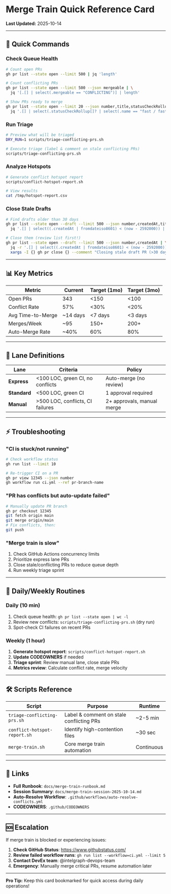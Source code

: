 # Merge Train Quick Reference Card

**Last Updated:** 2025-10-14

---

## 🚀 Quick Commands

### Check Queue Health

```bash
# Count open PRs
gh pr list --state open --limit 500 | jq 'length'

# Count conflicting PRs
gh pr list --state open --limit 500 --json mergeable | \
  jq '[.[] | select(.mergeable == "CONFLICTING")] | length'

# Show PRs ready to merge
gh pr list --state open --limit 20 --json number,title,statusCheckRollup | \
  jq '.[] | select(.statusCheckRollup[]? | select(.name == "fast / fast" and .conclusion == "SUCCESS"))'
```

### Run Triage

```bash
# Preview what will be triaged
DRY_RUN=1 scripts/triage-conflicting-prs.sh

# Execute triage (label & comment on stale conflicting PRs)
scripts/triage-conflicting-prs.sh
```

### Analyze Hotspots

```bash
# Generate conflict hotspot report
scripts/conflict-hotspot-report.sh

# View results
cat /tmp/hotspot-report.csv
```

### Close Stale Drafts

```bash
# Find drafts older than 30 days
gh pr list --state open --draft --limit 500 --json number,createdAt,title | \
  jq '.[] | select((.createdAt | fromdateiso8601) < (now - 2592000)) | {number, title, age_days: ((now - (.createdAt | fromdateiso8601)) / 86400 | floor)}'

# Close them (review list first!)
gh pr list --state open --draft --limit 500 --json number,createdAt | \
  jq -r '.[] | select((.createdAt | fromdateiso8601) < (now - 2592000)) | .number' | \
  xargs -I {} gh pr close {} --comment "Closing stale draft PR (>30 days). Reopen if still needed."
```

---

## 📊 Key Metrics

| Metric | Current | Target (1mo) | Target (3mo) |
|--------|---------|--------------|--------------|
| Open PRs | 343 | <150 | <100 |
| Conflict Rate | 57% | <30% | <20% |
| Avg Time-to-Merge | ~14 days | <7 days | <3 days |
| Merges/Week | ~95 | 150+ | 200+ |
| Auto-Merge Rate | ~40% | 60% | 80% |

---

## 🚦 Lane Definitions

| Lane | Criteria | Policy |
|------|----------|--------|
| **Express** | <100 LOC, green CI, no conflicts | Auto-merge (no review) |
| **Standard** | <500 LOC, green CI | 1 approval required |
| **Manual** | >500 LOC, conflicts, CI failures | 2+ approvals, manual merge |

---

## ⚡ Troubleshooting

### "CI is stuck/not running"
```bash
# Check workflow status
gh run list --limit 10

# Re-trigger CI on a PR
gh pr view 12345 --json number
gh workflow run ci.yml --ref pr-branch-name
```

### "PR has conflicts but auto-update failed"
```bash
# Manually update PR branch
gh pr checkout 12345
git fetch origin main
git merge origin/main
# Fix conflicts, then:
git push
```

### "Merge train is slow"
1. Check GitHub Actions concurrency limits
2. Prioritize express lane PRs
3. Close stale/conflicting PRs to reduce queue depth
4. Run weekly triage sprint

---

## 📅 Daily/Weekly Routines

### Daily (10 min)
1. Check queue health: `gh pr list --state open | wc -l`
2. Review new conflicts: `scripts/triage-conflicting-prs.sh` (dry run)
3. Spot-check CI failures on recent PRs

### Weekly (1 hour)
1. **Generate hotspot report**: `scripts/conflict-hotspot-report.sh`
2. **Update CODEOWNERS** if needed
3. **Triage sprint**: Review manual lane, close stale PRs
4. **Metrics review**: Calculate conflict rate, merge velocity

---

## 🛠️ Scripts Reference

| Script | Purpose | Runtime |
|--------|---------|---------|
| `triage-conflicting-prs.sh` | Label & comment on stale conflicting PRs | ~2-5 min |
| `conflict-hotspot-report.sh` | Identify high-contention files | ~30 sec |
| `merge-train.sh` | Core merge train automation | Continuous |

---

## 🔗 Links

* **Full Runbook**: `docs/merge-train-runbook.md`
* **Session Summary**: `docs/merge-train-session-2025-10-14.md`
* **Auto-Resolve Workflow**: `.github/workflows/auto-resolve-conflicts.yml`
* **CODEOWNERS**: `.github/CODEOWNERS`

---

## 🆘 Escalation

If merge train is blocked or experiencing issues:

1. **Check GitHub Status**: https://www.githubstatus.com/
2. **Review failed workflow runs**: `gh run list --workflow=ci.yml --limit 5`
3. **Contact DevEx team**: @intelgraph-devops-team
4. **Emergency**: Manually merge critical PRs, resume automation later

---

**Pro Tip:** Keep this card bookmarked for quick access during daily operations!
